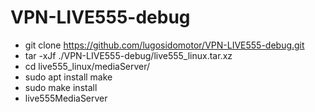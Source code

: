 # VPN-LIVE555-debug

* git clone https://github.com/lugosidomotor/VPN-LIVE555-debug.git
* tar -xJf ./VPN-LIVE555-debug/live555_linux.tar.xz
* cd live555_linux/mediaServer/
* sudo apt install make
* sudo make install
* live555MediaServer
